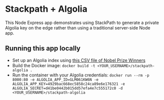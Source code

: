 # Stackpath + Algolia

This Node Express app demonstrates using StackPath to generate a private Algolia key on the edge rather than using a traditional server-side Node app. 

## Running this app locally
- Set up an Algolia index using [this CSV file of Nobel Prize Winners](https://github.com/OpenRefine/OpenRefine/blob/master/main/tests/data/nobel-prize-winners.csv)
- Build the Docker image: `docker build -t <YOUR_USERNAME>/stackpath-algolia .`
- Run the container with your Algolia credentials: `docker run --rm -p 8000:80 -e ALGOLIA_APP_ID=GLM061KW6N -e ALGOLIA_APP_KEY=4929bac668ec5858c24ca89e6e176321 -e ALGOLIA_SECRET=d41be0442b015dd57efa4e7c555172c0 -d <YOUR_USERNAME>/stackpath-algolia`

